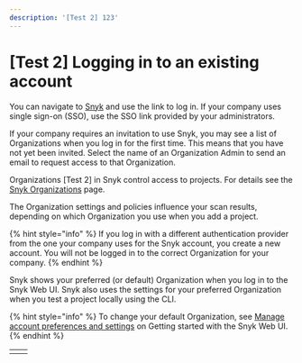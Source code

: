```yaml
---
description: '[Test 2] 123'
---
```


# \[Test 2] Logging in to an existing account

You can navigate to [Snyk](https://snyk.io/) and use the link to log in. If your company uses single sign-on (SSO), use the SSO link provided by your administrators.

If your company requires an invitation to use Snyk, you may see a list of Organizations when you log in for the first time. This means that you have not yet been invited. Select the name of an Organization Admin to send an email to request access to that Organization.

Organizations \[Test 2] in Snyk control access to projects. For details see the [Snyk Organizations](../../../snyk-admin/manage-groups-and-organizations/whats-a-snyk-organization.md) page.

The Organization settings and policies influence your scan results, depending on which Organization you use when you add a project.

{% hint style="info" %}
If you log in with a different authentication provider from the one your company uses for the Snyk account, you create a new account. You will not be logged in to the correct Organization for your company.
{% endhint %}

Snyk shows your preferred (or default) Organization when you log in to the Snyk Web UI. Snyk also uses the settings for your preferred Organization when you test a project locally using the CLI.

{% hint style="info" %}
To change your default Organization, see [Manage account preferences and settings](https://docs.snyk.io/snyk-web-ui/getting-started-with-the-snyk-web-ui#manage-account-preferences-and-settings) on Getting started with the Snyk Web UI.
{% endhint %}

|   |   |
| - | - |
|   |   |
